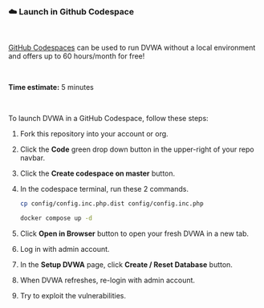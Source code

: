 ### ☁️ Launch in Github Codespace

<br>

[GitHub Codespaces](https://github.com/features/codespaces) can be used to run DVWA without a local environment and offers up to 60 hours/month for free!

<br>

**Time estimate:** 5 minutes

<br>

To launch DVWA in a GitHub Codespace, follow these steps:
1. Fork this repository into your account or org.
2. Click the **Code** green drop down button in the upper-right of your repo navbar.
3. Click the **Create codespace on master** button.
4. In the codespace terminal, run these 2 commands. 

   ```sh
   cp config/config.inc.php.dist config/config.inc.php
   ```

   ```sh
   docker compose up -d
   ```

5. Click **Open in Browser** button to open your fresh DVWA in a new tab.
6. Log in with admin account.
7. In the **Setup DVWA** page, click **Create / Reset Database** button.
8. When DVWA refreshes, re-login with admin account.
9. Try to exploit the vulnerabilities.  

